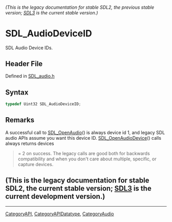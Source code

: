 ###### (This is the legacy documentation for stable SDL2, the previous stable version; [SDL3](https://wiki.libsdl.org/SDL3/) is the current stable version.)
# SDL_AudioDeviceID

SDL Audio Device IDs.

## Header File

Defined in [SDL_audio.h](https://github.com/libsdl-org/SDL/blob/SDL2/include/SDL_audio.h)

## Syntax

```c
typedef Uint32 SDL_AudioDeviceID;
```

## Remarks

A successful call to [SDL_OpenAudio](SDL_OpenAudio)() is always device id
1, and legacy SDL audio APIs assume you want this device ID.
[SDL_OpenAudioDevice](SDL_OpenAudioDevice)() calls always returns devices
>= 2 on success. The legacy calls are good both for backwards compatibility
and when you don't care about multiple, specific, or capture devices.

## (This is the legacy documentation for stable SDL2, the current stable version; [SDL3](https://wiki.libsdl.org/SDL3/) is the current development version.)



----
[CategoryAPI](CategoryAPI), [CategoryAPIDatatype](CategoryAPIDatatype), [CategoryAudio](CategoryAudio)

